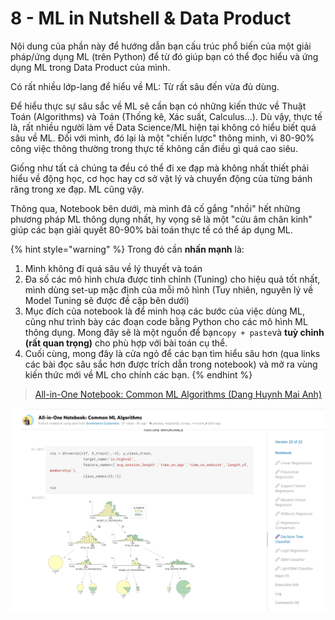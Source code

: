 # 8 - ML in Nutshell & Data Product

Nội dung của phần này để hướng dẫn bạn cấu trúc phổ biến của một giải pháp/ứng dụng ML \(trên Python\) để từ đó giúp bạn có thể đọc hiểu và ứng dụng ML trong Data Product của mình.

Có rất nhiều lớp-lang để hiểu về ML: Từ rất sâu đến vừa đủ dùng.

Để hiểu thực sự sâu sắc về ML sẽ cần bạn có những kiến thức về Thuật Toán \(Algorithms\) và Toán \(Thống kê, Xác suất, Calculus...\). Dù vậy, thực tế là, rất nhiều người làm về Data Science/ML hiện tại không có hiểu biết quá sâu về ML. Đối với mình, đó lại là một "chiến lược" thông minh, vì 80-90% công việc thông thường trong thực tế không cần điều gì quá cao siêu.

Giống như tất cả chúng ta đều có thể đi xe đạp mà không nhất thiết phải hiểu về động học, cơ học hay cơ sở vật lý và chuyển động của từng bánh răng trong xe đạp. ML cũng vậy.

Thông qua, Notebook bên dưới, mà mình đã cố gắng "nhồi" hết những phương pháp ML thông dụng nhất, hy vọng sẽ là một "cửu âm chân kinh" giúp các bạn giải quyết 80-90% bài toán thực tế có thể áp dụng ML.

{% hint style="warning" %}
Trong đó cần **nhấn mạnh** là:

1. Mình không đi quá sâu về lý thuyết và toán
2. Đa số các mô hình chưa được tinh chỉnh \(Tuning\) cho hiệu quả tốt nhất, mình dùng set-up mặc định của mỗi mô hình \(Tuy nhiên, nguyên lý về Model Tuning sẽ được đề cập bên dưới\)
3. Mục đích của notebook là để minh hoạ các bước của việc dùng ML, cũng như trình bày các đoạn code bằng Python cho các mô hình ML thông dụng. Mong đây sẽ là một nguồn để bạn`copy + paste`và **tuỳ chỉnh \(rất quan trọng\)** cho phù hợp với bài toán cụ thể.
4. Cuối cùng, mong đây là cửa ngỏ để các bạn tìm hiểu sâu hơn \(qua links các bài đọc sâu sắc hơn được trích dẫn trong notebook\) và mở ra vùng kiến thức mới về ML cho chính các bạn.
{% endhint %}

> [All-in-One Notebook: Common ML Algorithms \(Dang Huynh Mai Anh\)](https://www.kaggle.com/maianhdang/all-in-one-notebook-common-ml-algorithms)

![](../../.gitbook/assets/image%20%28171%29.png)

